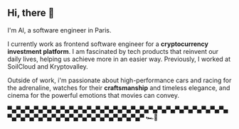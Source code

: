 ## Hi, there 👋 

I'm Al, a software engineer in Paris.

I currently work as frontend software engineer for a **cryptocurrency investment platform**. I am fascinated by tech products that reinvent our daily lives, helping us achieve more in an easier way. Previously, I worked at SoilCloud and Kryptovalley.

Outside of work, i'm passionate about high-performance cars and racing for the adrenaline, watches for their **craftsmanship** and timeless elegance, and cinema for the powerful emotions that movies can convey.

▀▄▀▄▀▄▀▄▀▄▀▄▀▄▀▄▀▄▀▄▀▄▀▄▀▄▀▄▀▄▀▄▀▄▀▄▀▄▀▄▀▄▀▄▀▄▀▄▀▄▀▄▀▄▀▄▀▄▀▄▀▄▀▄▀▄▀▄▀▄▀▄▀▄▀▄▀▄▀▄▀ 🏎️💨
